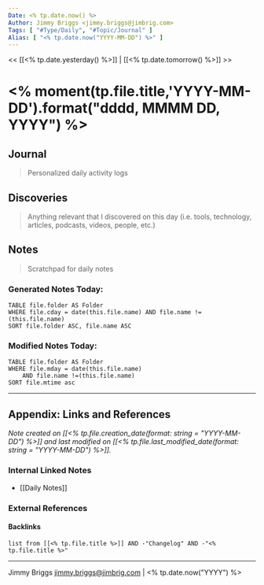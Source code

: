 ```yaml
---
Date: <% tp.date.now() %>
Author: Jimmy Briggs <jimmy.briggs@jimbrig.com>
Tags: [ "#Type/Daily", "#Topic/Journal" ]
Alias: [ "<% tp.date.now("YYYY-MM-DD") %>" ]
---
```


<< [[<% tp.date.yesterday() %>]] | [[<% tp.date.tomorrow() %>]] >>

# <% moment(tp.file.title,'YYYY-MM-DD').format("dddd, MMMM DD, YYYY") %>

## Journal

> Personalized daily activity logs

## Discoveries

> Anything relevant that I discovered on this day (i.e. tools, technology, articles, podcasts, videos, people, etc.)

## Notes

> Scratchpad for daily notes

### Generated Notes Today:

```dataview
TABLE file.folder AS Folder 
WHERE file.cday = date(this.file.name) AND file.name !=(this.file.name) 
SORT file.folder ASC, file.name ASC
```

### Modified Notes Today:

```dataview
TABLE file.folder AS Folder
WHERE file.mday = date(this.file.name) 
	AND file.name !=(this.file.name)
SORT file.mtime asc
```

***

## Appendix: Links and References

*Note created on [[<% tp.file.creation_date(format: string = "YYYY-MM-DD") %>]] and last modified on [[<% tp.file.last_modified_date(format: string = "YYYY-MM-DD") %>]].*

### Internal Linked Notes

- [[Daily Notes]]

### External References

#### Backlinks

```dataview
list from [[<% tp.file.title %>]] AND -"Changelog" AND -"<% tp.file.title %>"
```


***

Jimmy Briggs <jimmy.briggs@jimbrig.com> | <% tp.date.now("YYYY") %>